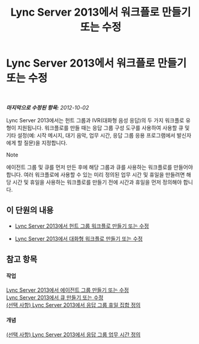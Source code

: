 ﻿---
title: Lync Server 2013에서 워크플로 만들기 또는 수정
TOCTitle: Lync Server 2013에서 워크플로 만들기 또는 수정
ms:assetid: 5ac1c0f3-e82f-40ca-b972-91950e38c05b
ms:mtpsurl: https://technet.microsoft.com/ko-kr/library/Gg520997(v=OCS.15)
ms:contentKeyID: 49303735
ms.date: 08/24/2015
mtps_version: v=OCS.15
ms.translationtype: HT
---

# Lync Server 2013에서 워크플로 만들기 또는 수정

 

_**마지막으로 수정된 항목:** 2012-10-02_

Lync Server 2013에서는 헌트 그룹과 IVR(대화형 음성 응답)의 두 가지 워크플로 유형이 지원됩니다. 워크플로를 만들 때는 응답 그룹 구성 도구를 사용하여 사용할 큐 및 기타 설정(예: 시작 메시지, 대기 음악, 업무 시간, 응답 그룹 응용 프로그램에서 발신자에게 할 질문)을 지정합니다.


> [!NOTE]
> 에이전트 그룹 및 큐를 먼저 만든 후에 해당 그룹과 큐를 사용하는 워크플로를 만들어야 합니다. 여러 워크플로에 사용할 수 있는 미리 정의된 업무 시간 및 휴일을 만들려면 해당 시간 및 휴일을 사용하는 워크플로를 만들기 전에 시간과 휴일을 먼저 정의해야 합니다.



## 이 단원의 내용

  - [Lync Server 2013에서 헌트 그룹 워크플로 만들기 또는 수정](lync-server-2013-create-or-modify-a-hunt-group-workflow.md)

  - [Lync Server 2013에서 대화형 워크플로 만들기 또는 수정](lync-server-2013-create-or-modify-an-interactive-workflow.md)

## 참고 항목

#### 작업

[Lync Server 2013에서 에이전트 그룹 만들기 또는 수정](lync-server-2013-create-or-modify-an-agent-group.md)  
[Lync Server 2013에서 큐 만들기 또는 수정](lync-server-2013-create-or-modify-a-queue.md)  
[(선택 사항) Lync Server 2013에서 응답 그룹 휴일 집합 정의](lync-server-2013-optional-define-response-group-holiday-sets.md)  

#### 개념

[(선택 사항) Lync Server 2013에서 응답 그룹 업무 시간 정의](lync-server-2013-optional-define-response-group-business-hours.md)

